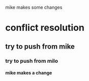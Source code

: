 mike makes some changes
# conflict resolution
## try to push from mike
### try to push from milo
#### mike makes a change
